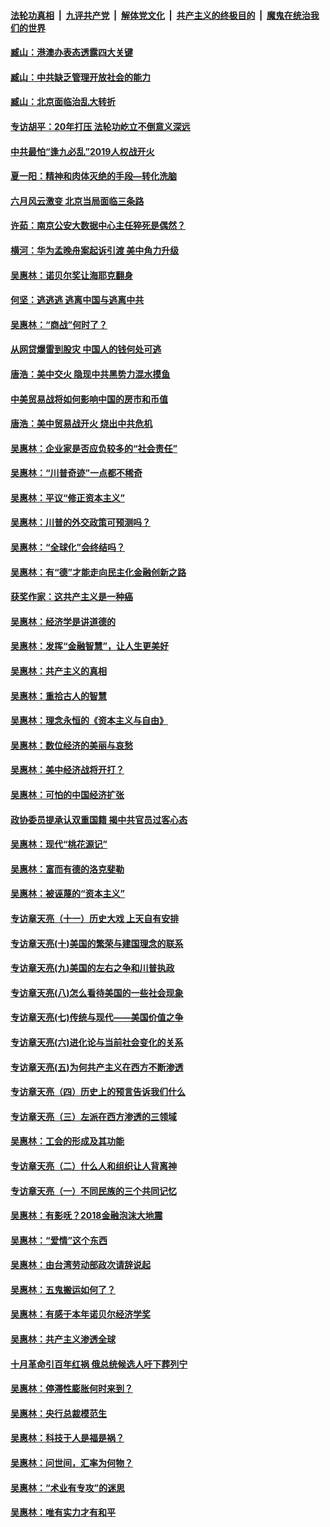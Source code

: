 ####  [法轮功真相](../../../../basic/blob/master/README.md?t=09040713) &nbsp;|&nbsp; [九评共产党](../../../../9ping.md/blob/master/README.md?t=09040713) &nbsp;|&nbsp; [解体党文化](../../../../jtdwh.md/blob/master/README.md?t=09040713)  &nbsp;|&nbsp; [共产主义的终极目的](../../../../gczydzjmd.md/blob/master/README.md?t=09040713) &nbsp;|&nbsp; [魔鬼在统治我们的世界](../../../../mgztzwmdsj.md/blob/master/README.md?t=09040713) 

#### [臧山：港澳办表态透露四大关键](../pages/nsc423/n11421628.md?t=09040713) 

#### [臧山：中共缺乏管理开放社会的能力](../pages/nsc423/n11407457.md?t=09040713) 

#### [臧山：北京面临治乱大转折](../pages/nsc423/n11406895.md?t=09040713) 

#### [专访胡平：20年打压 法轮功屹立不倒意义深远](../pages/nsc423/n11398800.md?t=09040713) 

#### [中共最怕“逢九必乱”2019人权战开火](../pages/nsc423/n11385248.md?t=09040713) 

#### [夏一阳：精神和肉体灭绝的手段—转化洗脑](../pages/nsc423/n11368250.md?t=09040713) 

#### [六月风云激变 北京当局面临三条路](../pages/nsc423/n11313668.md?t=09040713) 

#### [许茹：南京公安大数据中心主任猝死是偶然？](../pages/nsc423/n11064744.md?t=09040713) 

#### [横河：华为孟晚舟案起诉引渡 美中角力升级](../pages/nsc423/n11027230.md?t=09040713) 

#### [吴惠林：诺贝尔奖让海耶克翻身](../pages/nsc423/n10890049.md?t=09040713) 

#### [何坚：逃逃逃 逃离中国与逃离中共](../pages/nsc423/n10592891.md?t=09040713) 

#### [吴惠林：“商战”何时了？](../pages/nsc423/n10573558.md?t=09040713) 

#### [从网贷爆雷到股灾 中国人的钱何处可逃](../pages/nsc423/n10572800.md?t=09040713) 

#### [唐浩：美中交火 隐现中共黑势力混水摸鱼](../pages/nsc423/n10544040.md?t=09040713) 

#### [中美贸易战将如何影响中国的房市和币值](../pages/nsc423/n10543697.md?t=09040713) 

#### [唐浩：美中贸易战开火 烧出中共危机](../pages/nsc423/n10540126.md?t=09040713) 

#### [吴惠林：企业家是否应负较多的“社会责任”](../pages/nsc423/n10535022.md?t=09040713) 

#### [吴惠林：“川普奇迹”一点都不稀奇](../pages/nsc423/n10512808.md?t=09040713) 

#### [吴惠林：平议“修正资本主义”](../pages/nsc423/n10495724.md?t=09040713) 

#### [吴惠林：川普的外交政策可预测吗？](../pages/nsc423/n10462387.md?t=09040713) 

#### [吴惠林：“全球化”会终结吗？](../pages/nsc423/n10452838.md?t=09040713) 

#### [吴惠林：有“德”才能走向民主化金融创新之路](../pages/nsc423/n10432292.md?t=09040713) 

#### [获奖作家：这共产主义是一种癌](../pages/nsc423/n10431541.md?t=09040713) 

#### [吴惠林：经济学是讲道德的](../pages/nsc423/n10398014.md?t=09040713) 

#### [吴惠林：发挥“金融智慧”，让人生更美好](../pages/nsc423/n10375019.md?t=09040713) 

#### [吴惠林：共产主义的真相](../pages/nsc423/n10351394.md?t=09040713) 

#### [吴惠林：重拾古人的智慧](../pages/nsc423/n10337691.md?t=09040713) 

#### [吴惠林：理念永恒的《资本主义与自由》](../pages/nsc423/n10316274.md?t=09040713) 

#### [吴惠林：数位经济的美丽与哀愁](../pages/nsc423/n10292946.md?t=09040713) 

#### [吴惠林：美中经济战将开打？](../pages/nsc423/n10258825.md?t=09040713) 

#### [吴惠林：可怕的中国经济扩张](../pages/nsc423/n10219147.md?t=09040713) 

#### [政协委员提承认双重国籍 揭中共官员过客心态](../pages/nsc423/n10208809.md?t=09040713) 

#### [吴惠林：现代“桃花源记”](../pages/nsc423/n10185234.md?t=09040713) 

#### [吴惠林：富而有德的洛克斐勒](../pages/nsc423/n10142264.md?t=09040713) 

#### [吴惠林：被诬蔑的“资本主义”](../pages/nsc423/n10124816.md?t=09040713) 

#### [专访章天亮（十一）历史大戏 上天自有安排](../pages/nsc423/n10094905.md?t=09040713) 

#### [专访章天亮(十)美国的繁荣与建国理念的联系](../pages/nsc423/n10094899.md?t=09040713) 

#### [专访章天亮(九)美国的左右之争和川普执政](../pages/nsc423/n10094889.md?t=09040713) 

#### [专访章天亮(八)怎么看待美国的一些社会现象](../pages/nsc423/n10094857.md?t=09040713) 

#### [专访章天亮(七)传统与现代——美国价值之争](../pages/nsc423/n10093140.md?t=09040713) 

#### [专访章天亮(六)进化论与当前社会变化的关系](../pages/nsc423/n10092036.md?t=09040713) 

#### [专访章天亮(五)为何共产主义在西方不断渗透](../pages/nsc423/n10083620.md?t=09040713) 

#### [专访章天亮（四）历史上的预言告诉我们什么](../pages/nsc423/n10083606.md?t=09040713) 

#### [专访章天亮（三）左派在西方渗透的三领域](../pages/nsc423/n10081115.md?t=09040713) 

#### [吴惠林：工会的形成及其功能](../pages/nsc423/n10080633.md?t=09040713) 

#### [专访章天亮（二）什么人和组织让人背离神](../pages/nsc423/n10076637.md?t=09040713) 

#### [专访章天亮（一）不同民族的三个共同记忆](../pages/nsc423/n10074188.md?t=09040713) 

#### [吴惠林：有影呒？2018金融泡沫大地震](../pages/nsc423/n10040534.md?t=09040713) 

#### [吴惠林：“爱情”这个东西](../pages/nsc423/n10019423.md?t=09040713) 

#### [吴惠林：由台湾劳动部政次请辞说起](../pages/nsc423/n9979679.md?t=09040713) 

#### [吴惠林：五鬼搬运如何了？](../pages/nsc423/n9925338.md?t=09040713) 

#### [吴惠林：有感于本年诺贝尔经济学奖](../pages/nsc423/n9871883.md?t=09040713) 

#### [吴惠林：共产主义渗透全球](../pages/nsc423/n9812748.md?t=09040713) 

#### [十月革命引百年红祸 俄总统候选人吁下葬列宁](../pages/nsc423/n9810182.md?t=09040713) 

#### [吴惠林：停滞性膨胀何时来到？](../pages/nsc423/n9764136.md?t=09040713) 

#### [吴惠林：央行总裁模范生](../pages/nsc423/n9728134.md?t=09040713) 

#### [吴惠林：科技于人是福是祸？](../pages/nsc423/n9672982.md?t=09040713) 

#### [吴惠林：问世间，汇率为何物？](../pages/nsc423/n9621788.md?t=09040713) 

#### [吴惠林：“术业有专攻”的迷思](../pages/nsc423/n9580363.md?t=09040713) 

#### [吴惠林：唯有实力才有和平](../pages/nsc423/n9529599.md?t=09040713) 

